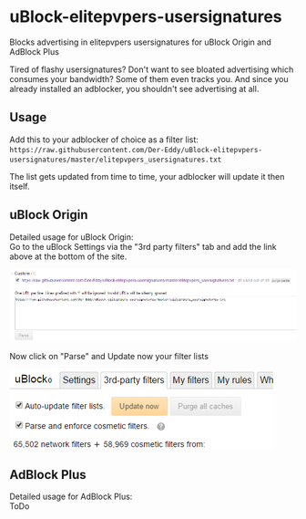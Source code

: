 # uBlock-elitepvpers-usersignatures
Blocks advertising in elitepvpers usersignatures for uBlock Origin and AdBlock Plus

Tired of flashy usersignatures? Don't want to see bloated advertising which consumes your bandwidth? Some of them even tracks you. And since you already installed an adblocker, you shouldn't see advertising at all.

Usage
-------------
Add this to your adblocker of choice as a filter list:  
`https://raw.githubusercontent.com/Der-Eddy/uBlock-elitepvpers-usersignatures/master/elitepvpers_usersignatures.txt`  

The list gets updated from time to time, your adblocker will update it then itself.


uBlock Origin
-------------
Detailed usage for uBlock Origin:  
Go to the uBlock Settings via the "3rd party filters" tab and add the link above at the bottom of the site.

![Adding the link](img/uBlock1.png)

Now click on "Parse" and Update now your filter lists

![Updating filter lists](img/uBlock2.png)


AdBlock Plus
-------------
Detailed usage for AdBlock Plus:  
ToDo